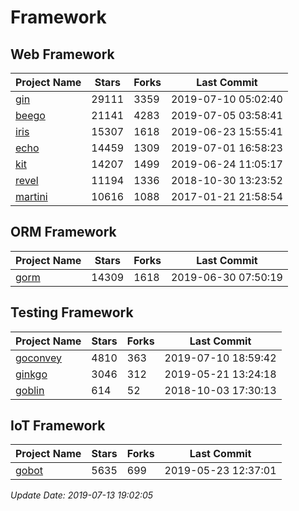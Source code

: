 # Framework

## Web Framework

| Project Name | Stars | Forks | Last Commit |
| ------------ | ----- | ----- | ----------- |
| [gin](https://github.com/gin-gonic/gin) | 29111 | 3359 | 2019-07-10 05:02:40 |
| [beego](https://github.com/astaxie/beego) | 21141 | 4283 | 2019-07-05 03:58:41 |
| [iris](https://github.com/kataras/iris) | 15307 | 1618 | 2019-06-23 15:55:41 |
| [echo](https://github.com/labstack/echo) | 14459 | 1309 | 2019-07-01 16:58:23 |
| [kit](https://github.com/go-kit/kit) | 14207 | 1499 | 2019-06-24 11:05:17 |
| [revel](https://github.com/revel/revel) | 11194 | 1336 | 2018-10-30 13:23:52 |
| [martini](https://github.com/go-martini/martini) | 10616 | 1088 | 2017-01-21 21:58:54 |

## ORM Framework

| Project Name | Stars | Forks | Last Commit |
| ------------ | ----- | ----- | ----------- |
| [gorm](https://github.com/jinzhu/gorm) | 14309 | 1618 | 2019-06-30 07:50:19 |

## Testing Framework

| Project Name | Stars | Forks | Last Commit |
| ------------ | ----- | ----- | ----------- |
| [goconvey](https://github.com/smartystreets/goconvey) | 4810 | 363 | 2019-07-10 18:59:42 |
| [ginkgo](https://github.com/onsi/ginkgo) | 3046 | 312 | 2019-05-21 13:24:18 |
| [goblin](https://github.com/franela/goblin) | 614 | 52 | 2018-10-03 17:30:13 |

## IoT Framework

| Project Name | Stars | Forks | Last Commit |
| ------------ | ----- | ----- | ----------- |
| [gobot](https://github.com/hybridgroup/gobot) | 5635 | 699 | 2019-05-23 12:37:01 |

*Update Date: 2019-07-13 19:02:05*